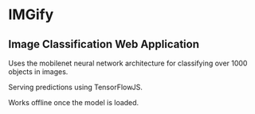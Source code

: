 # IMGify

## Image Classification Web Application

Uses the mobilenet neural network architecture for classifying over 1000 objects in images. 

Serving predictions using TensorFlowJS.

Works offline once the model is loaded.
